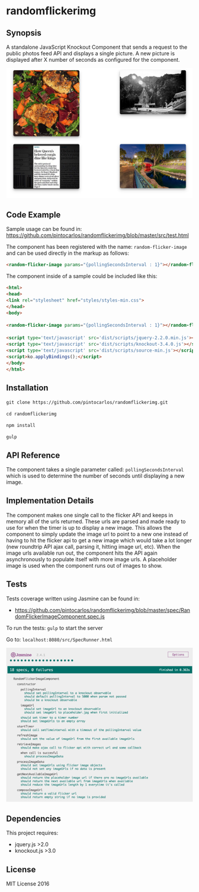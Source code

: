 # randomflickerimg

## Synopsis

A standalone JavaScript Knockout Component that sends a request to the public photos feed API and displays a single picture. A new picture is displayed after X number of seconds as configured for the component.

![alt tag](https://raw.githubusercontent.com/pintocarlos/randomflickerimg/master/src/demo1.png)

## Code Example

Sample usage can be found in: https://github.com/pintocarlos/randomflickerimg/blob/master/src/test.html

The component has been registered with the name: `random-flicker-image` and can be used directly in the markup as follows:
```html
<random-flicker-image params="{pollingSecondsInterval : 1}"></random-flicker-image>
```

The component inside of a sample could be included like this:

```html
<html>
<head>
<link rel="stylesheet" href="styles/styles-min.css">
</head>
<body>

<random-flicker-image params="{pollingSecondsInterval : 1}"></random-flicker-image>

<script type='text/javascript' src='dist/scripts/jquery-2.2.0.min.js'></script>
<script type='text/javascript' src='dist/scripts/knockout-3.4.0.js'></script>
<script type='text/javascript' src='dist/scripts/source-min.js'></script>
<script>ko.applyBindings();</script>
</body>
</html>
```

## Installation

`git clone https://github.com/pintocarlos/randomflickerimg.git`

`cd randomflickerimg`

`npm install`

`gulp`

## API Reference

The component takes a single parameter called: `pollingSecondsInterval` which is used to determine the number of seconds until displaying a new image.

## Implementation Details

The component makes one single call to the flicker API and keeps in memory all of the urls returned. These urls are parsed and made ready to use for when the timer is up to display a new image. This allows the component to simply update the image url to point to a new one instead of having to hit the flicker api to get a new image which would take a lot longer (new roundtrip API ajax call, parsing it, hitting image url, etc).
When the image urls available run out, the component hits the API again asynchronously to populate itself with more image urls.
A placeholder image is used when the component runs out of images to show. 

## Tests

Tests coverage written using Jasmine can be found in:
 - https://github.com/pintocarlos/randomflickerimg/blob/master/spec/RandomFlickerImageComponent.spec.js

 To run the tests:
 `gulp` to start the server
 
 Go to: `localhost:8080/src/SpecRunner.html`

![alt tag](https://raw.githubusercontent.com/pintocarlos/randomflickerimg/master/src/tests.png)


## Dependencies

This project requires:
- jquery.js >2.0
- knockout.js >3.0

## License

MIT License 2016
